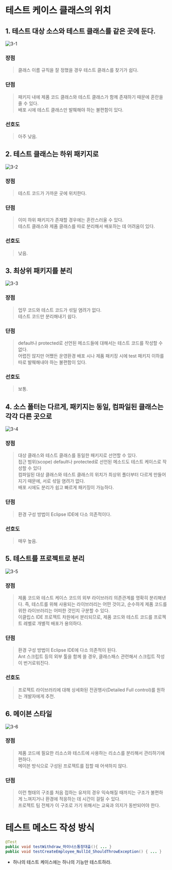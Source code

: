 # 테스트 케이스 클래스의 위치
## 1. 테스트 대상 소스와 테스트 클래스를 같은 곳에 둔다.
![3-1](resources/3-1.PNG)     

### 장점    
>클래스 이름 규칙을 잘 정했을 경우 테스트 클래스를 찾기가 쉽다.     
### 단점    
>패키지 내에 제품 코드 클래스와 테스트 클래스가 함께 존재하기 때문에 혼란을 줄 수 있다.   
>배포 시에 테스트 클래스만 발췌해야 하는 불편함이 있다. 
### 선호도  
>아주 낮음.     

## 2. 테스트 클래스는 하위 패키지로
![3-2](resources/3-2.PNG)     

### 장점    
>테스트 코드가 가까운 곳에 위치한다.    
### 단점    
>이미 하위 패키지가 존재할 경우에는 혼란스러울 수 있다.     
>테스트 클래스와 제품 클래스를 따로 분리해서 배포하는 데 어려움이 있다.     
### 선호도  
>낮음.

## 3. 최상위 패키지를 분리
![3-3](resources/3-3.PNG)     

### 장점    
>업무 코드와 테스트 코드가 섞일 염려가 없다.   
>테스트 코드만 분리해내기 쉽다.     
### 단점    
>default나 protected로 선언된 메소드들에 대해서는 테스트 코드를 작성할 수 없다.     
>어렵진 않지만 어쨌든 운영환경 배포 시나 제품 패키징 시에 test 패키지 이하를 따로 발췌해내야 하는 불편함이 있다.    
### 선호도  
>보통.

## 4. 소스 폴터는 다르게, 패키지는 동일, 컴파일된 클래스는 각각 다른 곳으로
![3-4](resources/3-4.PNG)     

### 장점    
>대상 클래스와 테스트 클래스를 동일한 패키지로 선언할 수 있다.      
>접근 범위(scope) default나 protected로 선언된 메소드도 테스트 케이스로 작성할 수 있다     
>컴파일된 대상 클래스와 테스트 클래스의 위치가 최상위 폴더부터 다르게 만들어지기 때문에, 서로 섞일 염려가 없다.   
>배포 시에도 분리가 쉽고 빠르게 패키징이 가능하다.      
### 단점    
>환경 구성 방법이 Eclipse IDE에 다소 의존적이다.      
### 선호도  
>매우 높음.

## 5. 테스트를 프로젝트로 분리
![3-5](resources/3-5.PNG)   

### 장점    
>제품 코드와 테스트 케이스 코드의 외부 라이브러리 의존관계를 명확히 분리해낸다. 즉, 테스트를 위해 사용되는 라이브러리는 어떤 것이고, 순수하게 제품 코드를 위한 라이브러리는 어떠한 것인지
구분할 수 있다.     
>이클립스 IDE 프로젝트 차원에서 분리되므로, 제품 코드와 테스트 코드를 프로젝트 레벨로 개별적 배포가 용의하다.       
### 단점    
>환경 구성 방법이 Eclipse IDE에 다소 의존적이 된다.     
>Ant 스크립트 등의 외부 툴을 함께 쓸 경우, 클래스패스 관련해서 스크립트 작성이 번거로워진다.    
### 선호도      
>프로젝트 라이브러리에 대해 상세화된 전권행사(Detailed Full control)를 원하는 개발자에게 추천.

## 6. 메이븐 스타일
![3-6](resources/3-6.PNG)     

### 장점    
>제품 코드에 필요한 리소스와 테스트에 사용하는 리소스를 분리해서 관리하기에 편하다.     
>메이븐 방식으로 구성된 프로젝트를 접할 때 어색하지 않다.       
### 단점    
>이런 형태의 구조를 처음 접하는 유저의 경우 익숙해질 때까지는 구조가 불편하게 느껴지거나 환경에 적응하는 데 시간이 걸릴 수 있다.       
>프로젝트 팀 전체가 이 구조로 가기 위해서는 교육과 의지가 동반되어야 한다.      

# 테스트 메소드 작성 방식
``` java
@Test
public void testWithdraw_마이너스통장대출(){ ... }
public void testCreateEmployee_NullId_ShouldThrowException() { ... }
```
- 하나의 테스트 케이스에는 하나의 기능만 테스트하라.
